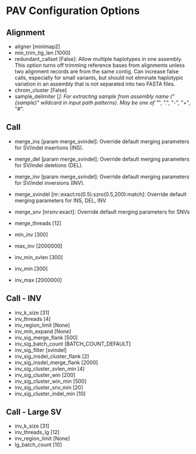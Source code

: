 # PAV Configuration Options

## Alignment

* aligner [minimap2]
* min_trim_tig_len [1000]
* redundant_callset [False]: Allow multiple haplotypes in one assembly. This option turns off trimming reference bases
  from alignments unless two alignment records are from the same contig. Can increase false calls, especially for small
  variants, but should not eliminate haplotypic variation in an assembly that is not separated into two FASTA files.
* chrom_cluster [False]
* sample_delimiter [_]: For extracting sample from assembly name ("{sample}" wildcard in input path patterns). May be one of "_", ".", "-", "+", "#".

## Call

* merge_ins [param merge_svindel]: Override default merging parameters for SV/indel insertions (INS).
* merge_del [param merge_svindel]: Override default merging parameters for SV/indel deletions (DEL).
* merge_inv [param merge_svindel]: Override default merging parameters for SV/indel inversions (INV). 
* merge_svindel [nr::exact:ro(0.5):szro(0.5,200):match]: Override default merging parameters for INS, DEL, INV
* merge_snv [nrsnv:exact]: Override default merging parameters for SNVs
* merge_threads [12]
* min_inv [300]
* max_inv [2000000]
* inv_min_svlen [300]

* inv_min [300]
* inv_max [2000000]

## Call - INV
* inv_k_size [31]
* inv_threads [4]
* inv_region_limit [None]
* inv_min_expand [None]
* inv_sig_merge_flank [500]
* inv_sig_batch_count [BATCH_COUNT_DEFAULT]
* inv_sig_filter [svindel]
* inv_sig_insdel_cluster_flank [2]
* inv_sig_insdel_merge_flank [2000]
* inv_sig_cluster_svlen_min [4]
* inv_sig_cluster_win [200]
* inv_sig_cluster_win_min [500]
* inv_sig_cluster_snv_min [20]
* inv_sig_cluster_indel_min [10]

## Call - Large SV
* inv_k_size [31]
* inv_threads_lg [12]
* inv_region_limit [None]
* lg_batch_count [10]

